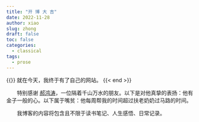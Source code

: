 ```yaml
---
title: "开 博 大 吉"
date: 2022-11-28
author: xiao
slug: zhong
draft: false
toc: false
categories:
  - classical
tags:
  - prose
---
```

{{<block class="reminder" >}}
就在今天，我终于有了自己的网站。
{{< end >}}

　　特别感谢 [郝鸿涛](https://hongtaoh.com/)，一位隔着千山万水的朋友。以下是对他真挚的表扬：他有金子一般的心。以下属于嘴贫：他每周帮我的时间超过扶老奶奶过马路的时间。

　　我博客的内容将包含且不限于读书笔记、人生感悟、日常记录。
